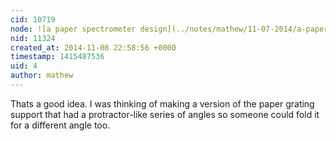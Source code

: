 ```yaml
---
cid: 10719
node: ![a paper spectrometer design](../notes/mathew/11-07-2014/a-paper-spectrometer-design)
nid: 11324
created_at: 2014-11-08 22:58:56 +0000
timestamp: 1415487536
uid: 4
author: mathew
---
```


Thats a good idea.  I was thinking of making a version of the paper grating support that had a protractor-like series of angles so someone could fold it for a different angle too.  